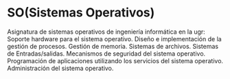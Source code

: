 # SO(Sistemas Operativos)
Asignatura de sistemas operativos de ingeniería informática en la ugr:
Soporte hardware para el sistema operativo.
Diseño e implementación de la gestión de procesos.
Gestión de memoria.
Sistemas de archivos.
Sistemas de Entradas/salidas.
Mecanismos de seguridad del sistema operativo.
Programación de aplicaciones utilizando los servicios del sistema operativo.
Administración del sistema operativo.

